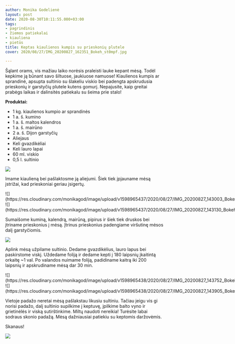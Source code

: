 ```yaml
---
author: Monika Godelienė
layout: post
date: 2020-08-30T10:11:55.000+03:00
tags:
- pagrindinis
- žiemos patiekalai
- kiauliena
- pietūs
title: Keptas kiaulienos kumpis su prieskonių plutele
cover: 2020/08/27/IMG_20200827_162351_Bokeh_st0mpf.jpg

---
```

Šąlant orams, vis mažiau laiko norėsis praleisti lauke kepant mėsą. Todėl kepkime ją būnant savo šiltuose, jaukiuose namuose! Kiaulienos kumpis ar sprandinė, apsupta sultinio su šlakeliu viskio bei padengta apskrudusia prieskonių ir garstyčių plutele kutens gomurį. Nepajusite, kaip greitai prabėgs laikas ir dalinsitės patiekalu su šeima prie stalo!

**Produktai:**

* 1 kg. kiaulienos kumpio ar sprandinės
* 1 a. š. kumino
* 1 a. š. maltos kalendros
* 1 a. š. mairūno
* 2 a. š. Dijon garstyčių
* Aliejaus
* Keli gvazdikėliai
* Keli lauro lapai
* 60 ml. viskio
* 0,5 l. sultinio

![](https://res.cloudinary.com/monikagod/image/upload/v1598965438/2020/08/27/IMG_20200827_140521_Bokeh_cynwek.jpg)

Imame kiaulieną bei pašlaktosme ją aliejumi. Šiek tiek įpjauname mėsą įstrižai, kad prieskoniai geriau įsigertų.

<div class="row">
<div class="six columns" markdown="1">
![](https://res.cloudinary.com/monikagod/image/upload/v1598965437/2020/08/27/IMG_20200827_143003_Bokeh_whnkfo.jpg)
</div>
<div class="six columns" markdown="1">
![](https://res.cloudinary.com/monikagod/image/upload/v1598965437/2020/08/27/IMG_20200827_143130_Bokeh_ucgmmn.jpg)
</div>
</div>

Sumaišome kuminą, kalendrą, mairūną, pipirus ir šiek tiek druskos bei įtriname prieskonius į mėsą. Įtrinus prieskonius padengiame viršutinę mėsos dalį garstyčiomis.

![](https://res.cloudinary.com/monikagod/image/upload/v1598965438/2020/08/27/IMG_20200827_143530_Bokeh_lrpjwo.jpg)

Aplink mėsą užpilame sultinio. Dedame gvazdikėlius, lauro lapus bei paskirstome viskį. Uždedame foliją ir dedame kepti į 180 laipsnių įkaitintą orkaitę \~1 val. Po valandos nuimame foliją, padidiname kaitrą iki 200 laipsnių ir apskrudiname mėsą dar 30 min.

<div class="row">
<div class="six columns" markdown="1">
![](https://res.cloudinary.com/monikagod/image/upload/v1598965438/2020/08/27/IMG_20200827_143752_Bokeh_irdaop.jpg)
</div>
<div class="six columns" markdown="1">
![](https://res.cloudinary.com/monikagod/image/upload/v1598965438/2020/08/27/IMG_20200827_143905_Bokeh_z77pvg.jpg)
</div>
</div>

Vietoje padažo neretai mėsą pašlakstau likusiu sultiniu. Tačiau jeigu vis gi norisi padažo, dalį sultinio supilkime į keptuvę, įpilkime balto vyno ir grietinėlės ir viską sutirštinkime. Miltų naudoti nereikia! Turėsite labai sodraus skonio padažą. Mėsą dažniausiai patiekiu su keptomis daržovėmis.

Skanaus!

![](https://res.cloudinary.com/monikagod/image/upload/v1598965438/2020/08/27/IMG_20200827_162351_Bokeh_st0mpf.jpg)